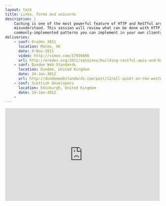 ```yaml
---
layout: talk
title: Links, forms and unicorns
description: |
    Caching is one of the most powerful feature of HTTP and ReSTful architecture, and also one of the most
    misunderstood. This session will review what can be done with HTTP, debunk a few myths and show some
    commonly-implemented patterns you can implement in your own clients2.
deliveries:
    - conf: Oredev 2011
      location: Malmo, UK
      date: 9-Nov-2011
      video: http://vimeo.com/37936696
      url: http://oredev.org/2011/sessions/building-restful-apis-and-how-learning-the-word-hypermedia-will-make-you-look-smarter
    - conf: Dundee Web Standards
      location: Dundee, United Kingdom
      date: 24-Jan-2012
      url: http://dundeewebstandards.com/post/12/all-quiet-on-the-western-front/
    - conf: Scottish Developers
      location: Edinburgh, United Kingdom
      date: 19-Jan-2012
    -
---
```


<iframe src="http://player.vimeo.com/video/37936696" width="500" height="300" frameborder="0"
        allowFullScreen="allowFullScreen">
        </iframe>